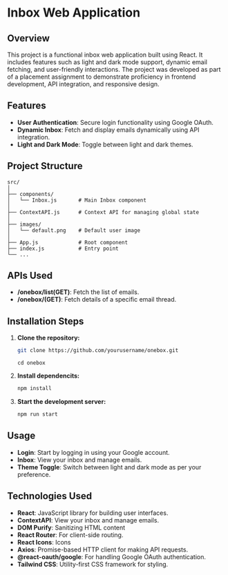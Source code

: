 # **Inbox Web Application**

## **Overview**

This project is a functional inbox web application built using React. It includes features such as light and dark mode support, dynamic email fetching, and user-friendly interactions. The project was developed as part of a placement assignment to demonstrate proficiency in frontend development, API integration, and responsive design.

## **Features**

- **User Authentication**: Secure login functionality using Google OAuth.
- **Dynamic Inbox**: Fetch and display emails dynamically using API integration.
- **Light and Dark Mode**: Toggle between light and dark themes.

## **Project Structure**

```plaintext
src/
│
├── components/
│   └── Inbox.js       # Main Inbox component
│
├── ContextAPI.js      # Context API for managing global state
│
├── images/
│   └── default.png    # Default user image
│
├── App.js             # Root component
├── index.js           # Entry point
└── ...
```

## **APIs Used**

- **/onebox/list(GET)**: Fetch the list of emails.
- **/onebox/(GET)**: Fetch details of a specific email thread.

## **Installation Steps**

1. **Clone the repository:**
   
   ```bash
   git clone https://github.com/yourusername/onebox.git
   ```
   ```
   cd onebox
   ```

2. **Install dependencits:**
   
   ```bash
   npm install
   ```

4. **Start the development server:**
   
   ```bash
   npm run start
   ```

## **Usage**

- **Login**: Start by logging in using your Google account.
- **Inbox**: View your inbox and manage emails.
- **Theme Toggle**: Switch between light and dark mode as per your preference.

## **Technologies Used**

- **React**: JavaScript library for building user interfaces.
- **ContextAPI**: View your inbox and manage emails.
- **DOM Purify**: Sanitizing HTML content
- **React Router**: For client-side routing.
- **React Icons**: Icons
- **Axios**: Promise-based HTTP client for making API requests.
- **@react-oauth/google**: For handling Google OAuth authentication.
- **Tailwind CSS**: Utility-first CSS framework for styling.
